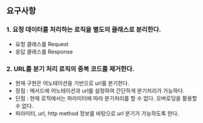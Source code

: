 ## 요구사항

### 1. 요청 데이터를 처리하는 로직을 별도의 클래스로 분리한다.

- 요청 클래스를 Request
- 응답 클래스를 Response

### 2. URL를 분기 처리 로직의 중복 코드를 제거한다.

- 현재 구현은 어노테이션을 기반으로 url를 분기한다.
- 장점 : 메서드에 어노테이션과 url를 설정하여 간단하게 분기처리가 가능하다.
- 단점 : 현재 로직에서는 파라미터에 따라 분기처리를 할 수 없다. 오버로딩을 활용할 수 없다.
- 파라미터, url, http method 정보를 바탕으로 url 분기가 가능하도록 한다.